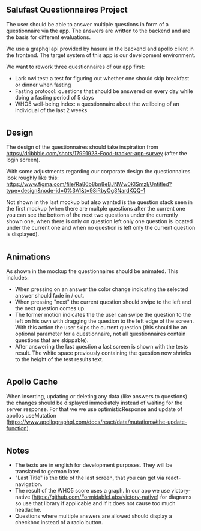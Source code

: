 ## Salufast Questionnaires Project

The user should be able to answer multiple questions in form of a questionnaire via the app. The answers are written to the backend and are the basis for different evaluations.

We use a graphql api provided by hasura in the backend and apollo client in the frontend. The target system of this app is our development environment.

We want to rework three questionnaires of our app first:
- Lark owl test: a test for figuring out whether one should skip breakfast or dinner when fasting
- Fasting protocol: questions that should be answered on every day while doing a fasting period of 5 days
- WHO5 well-being index: a questionnaire about the wellbeing of an individual of the last 2 weeks

#

## Design

The design of the questionnaires should take inspiration from https://dribbble.com/shots/17991923-Food-tracker-app-survey (after the login screen).

With some adjustments regarding our corporate design the questionnaires look roughly like this: https://www.figma.com/file/Ra86b8bn8eBJNWw0KlSmzI/Untitled?type=design&node-id=0%3A1&t=98iRbyOg3NardKQQ-1

Not shown in the last mockup but also wanted is the question stack seen in the first mockup (when there are multple questions after the current one you can see the bottom of the next two questions under the currently shown one, when there is only on question left only one question is located under the current one and when no question is left only the current question is displayed).

#

## Animations

As shown in the mockup the questionnaires should be animated. This includes:

- When pressing on an answer the color change indicating the selected answer should fade in / out.
- When pressing "next" the current question should swipe to the left and the next question comes up.
- The former motion indicates the the user can swipe the question to the left on his own with dragging the question to the left edge of the screen. With this action the user skips the current question (this should be an optional parameter for a questionnaire, not all questionnaires contain questions that are skippable).
- After answering the last question a last screen is shown with the tests result. The white space previously containing the question now shrinks to the height of the test results text.

#

## Apollo Cache

When inserting, updating or deleting any data (like answers to questions) the changes should be displayed immediately instead of waiting for the server response. For that we we use optimisticResponse and update of apollos useMutation (https://www.apollographql.com/docs/react/data/mutations#the-update-function).

#

## Notes

- The texts are in english for development purposes. They will be translated to german later.
- "Last Title" is the title of the last screen, that you can get via react-navigation.
- The result of the WHO5 score uses a graph. In our app we use victory-native (https://github.com/FormidableLabs/victory-native) for diagrams so use that library if applicable and if it does not cause too much headache.
- Questions where multiple answers are allowed should display a checkbox instead of a radio button.